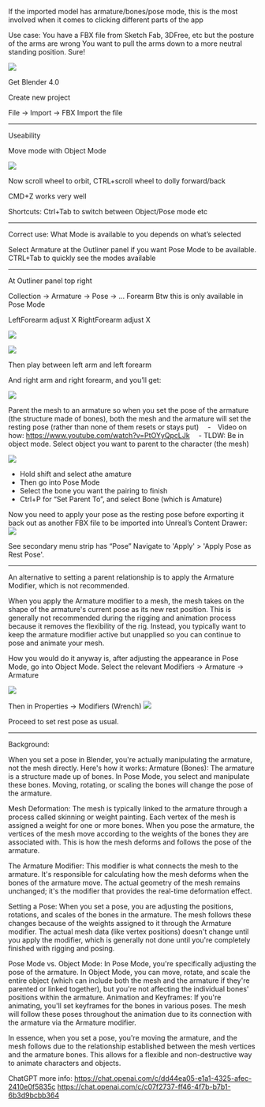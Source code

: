 

If the imported model has armature/bones/pose mode, this is the most involved when it comes to clicking different parts of the app

Use case:
You have a FBX file from Sketch Fab, 3DFree, etc but the posture of the arms are wrong
You want to pull the arms down to a more neutral standing position. Sure!

![](https://i.imgur.com/hAlmGv5.png)



Get Blender 4.0

Create new project

File → Import → FBX
Import the file

---

Useability

Move mode with Object Mode

![](https://i.imgur.com/aQ15EQK.png)



Now scroll wheel to orbit, CTRL+scroll wheel to dolly forward/back

CMD+Z works very well

Shortcuts: Ctrl+Tab to switch between Object/Pose mode etc

---

Correct use: What Mode is available to you depends on what’s selected


Select Armature at the Outliner panel if you want Pose Mode to be available. CTRL+Tab to quickly see the modes available

---

At Outliner panel top right

Collection → Armature → Pose → ... Forearm
Btw this is only available in Pose Mode


LeftForearm adjust X
RightForearm adjust X

![](https://i.imgur.com/2kvuD07.png)

![](https://i.imgur.com/SqmdCQY.png)

  

Then play between left arm and left forearm

And right arm and right forearm, and you’ll get:

![](https://i.imgur.com/XGmKCkb.png)


Parent the mesh to an armature so when you set the pose of the armature (the structure made of bones), both the mesh and the armature will set the resting pose (rather than none of them resets or stays put)
 - Video on how: https://www.youtube.com/watch?v=PtOYyQpcLJk
 - TLDW: Be in object mode. 
Select object you want to parent to the character (the mesh)

![](https://i.imgur.com/U7QU4Xq.png)

- Hold shift and select athe amature
- Then go into Pose Mode
- Select the bone you want the pairing to finish
- Ctrl+P for “Set Parent To”, and select Bone (which is Amature)

Now you need to apply your pose as the resting pose before exporting it back out as another FBX file to be imported into Unreal’s Content Drawer:
![](https://i.imgur.com/lQYrpgj.png)

See secondary menu strip has “Pose”
Navigate to 'Apply' > 'Apply Pose as Rest Pose'.

---

An alternative to setting a parent relationship is to apply the Armature Modifier, which is not recommended.

When you apply the Armature modifier to a mesh, the mesh takes on the shape of the armature's current pose as its new rest position. This is generally not recommended during the rigging and animation process because it removes the flexibility of the rig. Instead, you typically want to keep the armature modifier active but unapplied so you can continue to pose and animate your mesh.

How you would do it anyway is, after adjusting the appearance in Pose Mode, go into Object Mode. Select the relevant Modifiers → Armature → Armature

![](https://i.imgur.com/3D5sTqJ.png)

Then in Properties → Modifiers (Wrench)
![](https://i.imgur.com/fzyGSbQ.png)

Proceed to set rest pose as usual.

---


Background:

When you set a pose in Blender, you're actually manipulating the armature, not the mesh directly. Here's how it works:
Armature (Bones): The armature is a structure made up of bones. In Pose Mode, you select and manipulate these bones. Moving, rotating, or scaling the bones will change the pose of the armature.

Mesh Deformation: The mesh is typically linked to the armature through a process called skinning or weight painting. Each vertex of the mesh is assigned a weight for one or more bones. When you pose the armature, the vertices of the mesh move according to the weights of the bones they are associated with. This is how the mesh deforms and follows the pose of the armature.

The Armature Modifier: This modifier is what connects the mesh to the armature. It's responsible for calculating how the mesh deforms when the bones of the armature move. The actual geometry of the mesh remains unchanged; it's the modifier that provides the real-time deformation effect.

Setting a Pose: When you set a pose, you are adjusting the positions, rotations, and scales of the bones in the armature. The mesh follows these changes because of the weights assigned to it through the Armature modifier. The actual mesh data (like vertex positions) doesn't change until you apply the modifier, which is generally not done until you're completely finished with rigging and posing.

Pose Mode vs. Object Mode: In Pose Mode, you're specifically adjusting the pose of the armature. In Object Mode, you can move, rotate, and scale the entire object (which can include both the mesh and the armature if they're parented or linked together), but you're not affecting the individual bones' positions within the armature.
Animation and Keyframes: If you're animating, you'll set keyframes for the bones in various poses. The mesh will follow these poses throughout the animation due to its connection with the armature via the Armature modifier.

In essence, when you set a pose, you're moving the armature, and the mesh follows due to the relationship established between the mesh vertices and the armature bones. This allows for a flexible and non-destructive way to animate characters and objects.

ChatGPT more info:
https://chat.openai.com/c/dd44ea05-e1a1-4325-afec-2410e0f5835c
https://chat.openai.com/c/c07f2737-ff46-4f7b-b7b1-6b3d9bcbb364